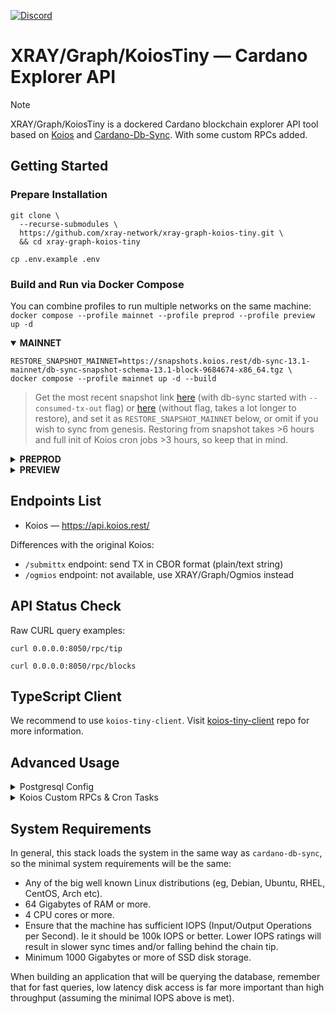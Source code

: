 <a href="https://discord.gg/WhZmm46APN"><img alt="Discord" src="https://img.shields.io/discord/852538978946383893?style=for-the-badge&logo=discord&label=Discord&labelColor=%231940ED&color=%233FCB9B"></a>

# XRAY/Graph/KoiosTiny — Cardano Explorer API

> [!NOTE]
> XRAY/Graph/KoiosTiny is a dockered Cardano blockchain explorer API tool based on [Koios](https://koios.rest) and [Cardano-Db-Sync](https://github.com/input-output-hk/cardano-db-sync). With some custom RPCs added.

## Getting Started
### Prepare Installation

``` console
git clone \
  --recurse-submodules \
  https://github.com/xray-network/xray-graph-koios-tiny.git \
  && cd xray-graph-koios-tiny
```
``` console
cp .env.example .env
```
  
### Build and Run via Docker Compose

You can combine profiles to run multiple networks on the same machine: `docker compose --profile mainnet --profile preprod --profile preview up -d`

<details open>
  <summary><b>MAINNET</b></summary>


``` console
RESTORE_SNAPSHOT_MAINNET=https://snapshots.koios.rest/db-sync-13.1-mainnet/db-sync-snapshot-schema-13.1-block-9684674-x86_64.tgz \
docker compose --profile mainnet up -d --build
```

> Get the most recent snapshot link [here](https://snapshots.koios.rest/dbsync-13.2-mainnet/) (with db-sync started with `--consumed-tx-out` flag) or [here](https://update-cardano-mainnet.iohk.io/cardano-db-sync/index.html#13.1/) (without flag, takes a lot longer to restore), and set it as `RESTORE_SNAPSHOT_MAINNET` below, or omit if you wish to sync from genesis. Restoring from snapshot takes >6 hours and full init of Koios cron jobs >3 hours, so keep that in mind. 

</details>
  
<details>
  <summary><b>PREPROD</b></summary>

``` console
docker compose --profile preprod up -d --build
```

</details>
  
<details>
  <summary><b>PREVIEW</b></summary>

``` console
docker compose --profile preview up -d --build
```

</details>


## Endpoints List
  
* Koios — https://api.koios.rest/

Differences with the original Koios:

* `/submittx` endpoint: send TX in CBOR format (plain/text string)
* `/ogmios` endpoint: not available, use XRAY/Graph/Ogmios instead

## API Status Check
  
Raw CURL query examples:
  
``` console
curl 0.0.0.0:8050/rpc/tip
```
``` console
curl 0.0.0.0:8050/rpc/blocks
```
  
## TypeScript Client
  
We recommend to use `koios-tiny-client`. Visit [koios-tiny-client](https://github.com/xray-network/koios-tiny-client) repo for more information.
  
## Advanced Usage
 
<details>
  <summary>Postgresql Config</summary>
  
Config file (see end of file): [postgresql.conf](https://github.com/xray-network/xray-graph-output/blob/main/config/postgresql/postgresql.conf)<br/>
Use https://pgtune.leopard.in.ua/ to tune the database settings

</details>

<details>
  <summary>Koios Custom RPCs & Cron Tasks</summary>

Place the `.sql` files in the `koios-tiny/extra-rpc` folder to register with Postgrest. Then rebuild the `koios-tiny` container. Read more at https://postgrest.org/en/stable/references/api.html

Place the .sh files in `koios-tiny/extra-cron-jobs` and edit the `koios-tiny/cron-schedule`. Then rebuild the `koios-tiny` container.

Rebuild: `docker compose up -d --build --force-recreate koios-tiny-{network}`.
  
</details>

## System Requirements
  
In general, this stack loads the system in the same way as `cardano-db-sync`, so the minimal system requirements will be the same:

* Any of the big well known Linux distributions (eg, Debian, Ubuntu, RHEL, CentOS, Arch etc).
* 64 Gigabytes of RAM or more.
* 4 CPU cores or more.
* Ensure that the machine has sufficient IOPS (Input/Output Operations per Second). Ie it should be 100k IOPS or better. Lower IOPS ratings will result in slower sync times and/or falling behind the chain tip.
* Minimum 1000 Gigabytes or more of SSD disk storage.
  
When building an application that will be querying the database, remember that for fast queries, low latency disk access is far more important than high throughput (assuming the minimal IOPS above is met).

